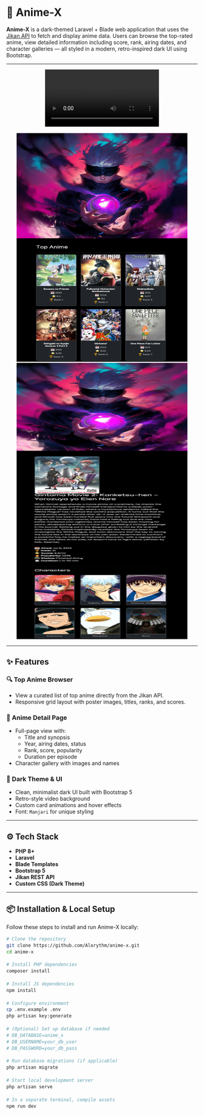 # 🎌 Anime-X

**Anime-X** is a dark-themed Laravel + Blade web application that uses the [Jikan API](https://jikan.moe/) to fetch and display anime data. Users can browse the top-rated anime, view detailed information including score, rank, airing dates, and character galleries — all styled in a modern, retro-inspired dark UI using Bootstrap.

---

<p align="center">
    <video autoplay loop><source src="screenshots/wallpaper.mp4" type="video/mp4"></video>
</p>

<p align="center">
    <img src="screenshots/IMG_0001.png" width="450" height="600"/>
    <img src="screenshots/IMG_0002.png" width="450" height="725"/>
</p>

---

## ✨ Features

### 🔍 Top Anime Browser
- View a curated list of top anime directly from the Jikan API.
- Responsive grid layout with poster images, titles, ranks, and scores.

### 📄 Anime Detail Page
- Full-page view with:
  - Title and synopsis
  - Year, airing dates, status
  - Rank, score, popularity
  - Duration per episode
- Character gallery with images and names

### 🖤 Dark Theme & UI
- Clean, minimalist dark UI built with Bootstrap 5
- Retro-style video background
- Custom card animations and hover effects
- Font: `Manjari` for unique styling

---

## ⚙️ Tech Stack
- **PHP 8+**
- **Laravel**
- **Blade Templates**
- **Bootstrap 5**
- **Jikan REST API**
- **Custom CSS (Dark Theme)**

---

## 📦 Installation & Local Setup

Follow these steps to install and run Anime-X locally:

```bash
# Clone the repository
git clone https://github.com/Alorythm/anime-x.git
cd anime-x

# Install PHP dependencies
composer install

# Install JS dependencies
npm install

# Configure environment
cp .env.example .env
php artisan key:generate

# (Optional) Set up database if needed
# DB_DATABASE=anime_x
# DB_USERNAME=your_db_user
# DB_PASSWORD=your_db_pass

# Run database migrations (if applicable)
php artisan migrate

# Start local development server
php artisan serve

# In a separate terminal, compile assets
npm run dev